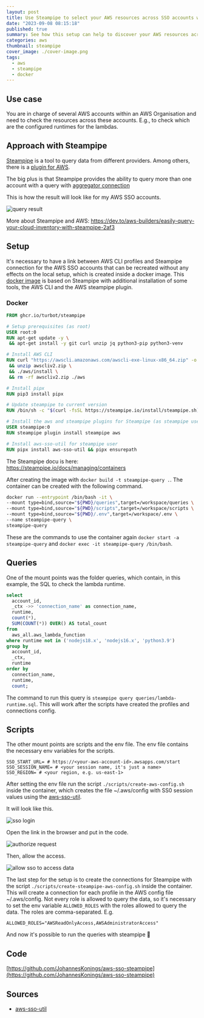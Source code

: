 ```yaml
---
layout: post
title: Use Steampipe to select your AWS resources across SSO accounts with SQL
date: "2023-09-08 08:15:18"
published: true
summary: See how this setup can help to discover your AWS resources across all SSO accounts with a mix of Steampipe, docker, bash scripts, and AWS CLI
categories: aws
thumbnail: steampipe
cover_image: ./cover-image.png
tags:
  - aws
  - steampipe
  - docker
---
```


## Use case

You are in charge of several AWS accounts within an AWS Organisation and need to check the resources across these accounts. E.g., to check which are the configured runtimes for the lambdas.

## Approach with Steampipe

[Steampipe](https://steampipe.io/) is a tool to query data from different providers. Among others, there is a [plugin for AWS](https://hub.steampipe.io/plugins/turbot/aws).

The big plus is that Steampipe provides the ability to query more than one account with a query with [aggregator connection](https://steampipe.io/docs/managing/connections#using-aggregators)

This is how the result will look like for my AWS SSO accounts.

![query result](./query-result.png)

More about Steampipe and AWS: <https://dev.to/aws-builders/easily-query-your-cloud-inventory-with-steampipe-2af3>

## Setup

It's necessary to have a link between AWS CLI profiles and Steampipe connection for the AWS SSO accounts that can be recreated without any effects on the local setup, which is created inside a docker image. This [docker image](https://github.com/JohannesKonings/aws-sso-steampipe/blob/main/Dockerfile) is based on Steampipe with additional installation of some tools, the AWS CLI and the AWS steampipe plugin.

### Docker

```dockerfile
FROM ghcr.io/turbot/steampipe

# Setup prerequisites (as root)
USER root:0
RUN apt-get update -y \
 && apt-get install -y git curl unzip jq python3-pip python3-venv

# Install AWS CLI
RUN curl "https://awscli.amazonaws.com/awscli-exe-linux-x86_64.zip" -o "awscliv2.zip" \
 && unzip awscliv2.zip \
 && ./aws/install \
 && rm -rf awscliv2.zip ./aws

# Install pipx
RUN pip3 install pipx

# Update steampipe to current version
RUN /bin/sh -c "$(curl -fsSL https://steampipe.io/install/steampipe.sh)"

# Install the aws and steampipe plugins for Steampipe (as steampipe user).
USER steampipe:0
RUN steampipe plugin install steampipe aws

# Install aws-sso-util for steampipe user
RUN pipx install aws-sso-util && pipx ensurepath
```

The Steampipe docu is here: <https://steampipe.io/docs/managing/containers>

After creating the image with `docker build -t steampipe-query .`. The container can be created with the following command.

```bash
docker run --entrypoint /bin/bash -it \
--mount type=bind,source="${PWD}/queries",target=/workspace/queries \
--mount type=bind,source="${PWD}/scripts",target=/workspace/scripts \
--mount type=bind,source="${PWD}/.env",target=/workspace/.env \
--name steampipe-query \
steampipe-query
```

These are the commands to use the container again `docker start -a steampipe-query` and `docker exec -it steampipe-query /bin/bash`.

## Queries

One of the mount points was the folder queries, which contain, in this example, the SQL to check the lambda runtime.

```sql
select
  account_id,
  _ctx ->> 'connection_name' as connection_name,
  runtime,
  count(*),
  SUM(COUNT(*)) OVER() AS total_count
from
  aws_all.aws_lambda_function
where runtime not in ('nodejs18.x', 'nodejs16.x', 'python3.9')
group by
  account_id,
  _ctx,
  runtime
order by
  connection_name,
  runtime,
  count;
```

The command to run this query is `steampipe query queries/lambda-runtime.sql`. This will work after the scripts have created the profiles and connections config.

## Scripts

The other mount points are scripts and the env file. The env file contains the necessary env variables for the scripts.

```plain
SSO_START_URL= # https://<your-aws-account-id>.awsapps.com/start
SSO_SESSION_NAME= # <your session name, it's just a name>
SSO_REGION= # <your region, e.g. us-east-1>
```

After setting the env file run the script `./scripts/create-aws-config.sh` inside the container, which creates the file ~/.aws/config with SS0 session values using the [aws-sso-util](https://github.com/benkehoe/aws-sso-util).

It will look like this.

![sso login](./sso-login.png)

Open the link in the browser and put in the code.

![authorize request](./authorize-request.png)

Then, allow the access.

![allow sso to access data](./allow-sso-to-access-data.png)

The last step for the setup is to create the connections for Steampipe with the script `./scripts/create-steampipe-aws-config.sh` inside the container. This will create a connection for each profile in the AWS config file ~/.aws/config.
Not every role is allowed to query the data, so it's necessary to set the env variable `ALLOWED_ROLES` with the roles allowed to query the data. The roles are comma-separated. E.g.

`ALLOWED_ROLES="AWSReadOnlyAccess,AWSAdministratorAccess"`

And now it's possible to run the queries with steampipe 🥳

## Code

[https://github.com/JohannesKonings/aws-sso-steampipe](https://github.com/JohannesKonings/aws-sso-steampipe)

## Sources

- [aws-sso-util](https://github.com/benkehoe/aws-sso-util)
